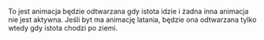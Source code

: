 To jest animacja będzie odtwarzana gdy istota idzie i żadna inna animacja nie jest aktywna.
Jeśli byt ma animację latania, będzie ona odtwarzana tylko wtedy gdy istota chodzi po ziemi.